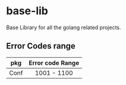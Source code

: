 # base-lib

Base Library for all the golang related projects.

## Error Codes range

 
| pkg               | Error code Range          |
| ----------------- |:-------------------------:|
| Conf              | 1001 - 1100               |
